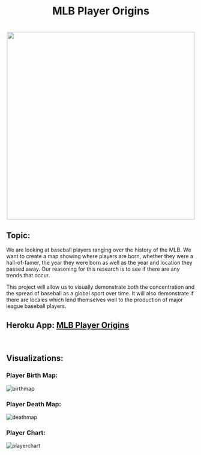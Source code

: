 <h1 align="center"> MLB Player Origins <h1>

<p align="center">
  <img src="https://upload.wikimedia.org/wikipedia/en/thumb/a/a6/Major_League_Baseball_logo.svg/1200px-Major_League_Baseball_logo.svg.png" width="500" align="middle">
</p>


## Topic: 
We are looking at baseball players ranging over the history of the MLB. We want to create a map showing where players are born, whether they were a hall-of-famer, the year they were born as well as the year and location they passed away. Our reasoning for this research is to see if there are any trends that occur.

This project will allow us to visually demonstrate both the concentration and the spread of baseball as a global sport over time. It will also demonstrate if there are locales which lend themselves well to the production of major league baseball players.

## Heroku App: [MLB Player Origins](https://baseball-origins.herokuapp.com/)

<br>

## Visualizations: 

### Player Birth Map:

![birthmap](Baseball/media/birthmap.gif)

### Player Death Map:

![deathmap](Baseball/media/deathmap.gif)


### Player Chart:

![playerchart](Baseball/media/playerchart.gif)



